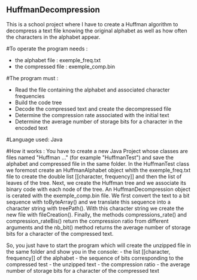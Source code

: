 ## HuffmanDecompression

This is a school project where I have to create a Huffman algorithm to decompress a text file knowing the original alphabet as well as how often the characters in the alphabet appear. 

#To operate the program needs :
  - the alphabet file : exemple_freq.txt
  - the compressed file : exemple_comp.bin
  
#The program must :
  - Read the file containing the alphabet and associated character frequencies
  - Build the code tree
  - Decode the compressed text and create the decompressed file
  - Determine the compression rate associated with the initial text
  - Determine the average number of storage bits for a character in the encoded text

#Language used: Java

#How it works :
  You have to create a new Java Project whose classes are files named "Huffman ..." (for example "HuffmanTest") and save the alphabet and compressed file in the same folder.
In the HuffmanTest class we foremost create an HuffmanAlphabet object whith the exemple_freq.txt file to create the double list [[character, frequency]] and then the list of leaves of the tree. 
Next, we create the Huffman tree and we associate its binary code with each node of the tree. 
An HuffmanDecompression object is cerated with the exemple_comp.bin file. We first convert the text to a bit sequence with toByteArray() and we translate this sequence into a character string with treePath(). With this character string we create the new file with fileCreation(). 
Finally, the methods compressions_rate() and compression_rateBis() return the compression ratio from different arguments and the nb_bit() method returns the average number of storage bits for a character of the compressed text.

  So, you just have to start the program which will create the unzipped file in the same folder and show you in the console: 
    - the list [[character, frequency]] of the alphabet
    - the sequence of bits corresponding to the compressed test
    - the unzipped text
    - the compression ratio
    - the average number of storage bits for a character of the compressed text
